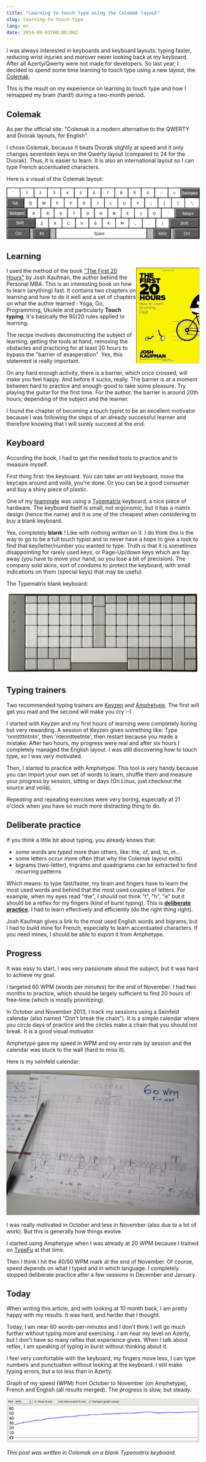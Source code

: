 ```yaml
---
title: "Learning to touch type using the Colemak layout"
slug: learning-to-touch-type
lang: en
date: 2014-09-03T00:00:00Z
---
```


I was always interested in keyboards and keyboard layouts: typing faster, reducing wrist injuries and morover never looking back at my keyboard. After all Azerty/Qwerty were not made for developers. So last year, I decided to spend some time learning to touch type using a new layout, the [Colemak](http://colemak.com/).

This is the result on my experience on learning to touch type and how I remapped my brain (hard!) during a two-month period.

## Colemak

As per the official site: "Colemak is a modern alternative to the QWERTY and Dvorak layouts, for English".

I chose Colemak, because it beats Dvorak slightly at speed and it only changes seventeen keys on the Qwerty layout (compared to 24 for the Dvorak). Thus, it is easier to learn. It is also an international layout so I can type French accentuated characters.

Here is a visual of the Colemak layout:

![Colemak layout](/assets/images/posts/colemak_layout.png)

## Learning

<img src="/assets/images/posts/colemak_first20thhours_book.jpg" title="Book cover the First 20th hours" style="float:right">

I used the method of the book ["The First 20 Hours"](http://first20hours.com/) by Josh Kaufman, the author behind the Personal MBA. This is an interesting book on how to learn (anything) fast. It contains two chapters on learning and how to do it well and a set of chapters on what the author learned : Yoga, Go, Programming, Ukulele and particularly **Touch typing**. It's basically the 80/20 rules applied to learning.

The recipe involves deconstructing the subject of learning, getting the tools at hand, removing the obstacles and practicing for at least 20 hours to bypass the "barrier of exasperation". Yes, this statement is really important.

On any hard enough activity, there is a barrier, which once crossed, will make you feel happy. And before it sucks, really. The barrier is at a moment between hard to practice and enough-good to take some pleasure. Try playing the guitar for the first time. For the author, the barrier is around 20th hours; depending of the subject and the learner.

I found the chapter of becoming a touch typist to be an excellent motivator because I was following the steps of an already successful learner and therefore knowing that I will surely succeed at the end.

## Keyboard

According the book, I had to get the needed tools to practice and to measure myself.

First thing first: the keyboard. You can take an old keyboard, move the keycaps around and voilà, you're done. Or you can be a good consumer and buy a shiny piece of plastic.

One of my [teammate](https://twitter.com/BitardMichael) was using a [Typematrix](http://www.typematrix.com/) keyboard, a nice piece of hardware. The keyboard itself is small, not ergonomic, but it has a matrix design (hence the name) and it is one of the cheapest when considering to buy a blank keyboard.

Yes, completely **blank** ! Like with nothing written on it. I do think this is the way to go to be a full touch typist and to never have a hope to give a look to find that key/letter/number you wanted to type. Truth is that it is sometimes disappointing for rarely used keys, or Page-Up/down keys which are fay away (you have to move your hand, so you lose a bit of precision). The company sold skins, sort of condoms to protect the keyboard, with small indications on them (special keys) that may be useful.

The Typematrix blank keyboard:

![Typematrix Blank](/assets/images/posts/colemak_typematrix_blank.png)

## Typing trainers

Two recommended typing trainers are [Keyzen](https://first20hours.github.io/keyzen-colemak/) and [Amphetype](https://code.google.com/p/amphetype/). The first will get you mad and the second will make you cry :-) .

I started with Keyzen and my first hours of learning were completely boring but very rewarding. A session of Keyzen gives something like: Type 'nnnttttntntn', then 'ntenntteetnte', then restart because you made a mistake. After two hours, my progress were real and after six hours I completely managed the English layout. I was still discovering how to touch type, so I was very motivated.

Then, I started to practice with Amphetype. This tool is very handy because you can import your own set of words to learn, shuffle them and measure your progress by session, sitting or days (On Linux, just checkout the source and voilà).

Repeating and repeating exercises were very boring, especially at 21 o'clock when you have so much more distracting thing to do.

## Deliberate practice

If you think a little bit about typing, you already knows that:

- some words are typed more than others, like: the, of, and, to, in...
- some letters occur more often (that why the Colemak layout exits)
- bigrams (two-letter), trigrams and quadrigrams can be extracted to find recurring patterns

Which means: to type fast/faster, my brain and fingers have to learn the most used words and behind that the most used couples of letters.
For example, when my eyes read "the", I should not think "t", "h", "e" but it should be a reflex for my fingers (kind of burst typing).
This is [**deliberate practice**](https://en.wikipedia.org/wiki/Practice_%28learning_method%29#Deliberate_practice). I had to learn effectively and efficiently (do the right thing right).

Josh Kaufman gives a link to the most used English words and bigrams, but I had to build mine for French, especially to learn accentuated characters.
If you need mines, I should be able to export it from Amphetype.

## Progress

It was easy to start, I was very passionate about the subject, but it was hard to achieve my goal.

I targeted 60 WPM (words per minutes) for the end of November. I had two months to practice, which should be largely sufficient to find 20 hours of free-time (which is mostly prioritizing).

In October and November 2013, I track my sessions using a Seinfeld calendar (also named "Don't break the chain"). It is a simple calendar where you circle days of practice and the circles make a chain that you should not break. It is a good visual motivator.

Amphetype gave my speed in WPM and my error rate by session and the calendar was stuck to the wall (hard to miss it).

Here is my seinfeld calendar:

![Seinfeld calendar](/assets/images/posts/colemak_seinfeld_calendar.jpg)

I was really motivated in October and less in November (also due to a lot of work). But this is generally how things evolve.

I started using Amphetype when I was already at 20 WPM because I trained on [TypeFu](https://chrome.google.com/webstore/detail/type-fu/pofoighmmpljaikjiidkkfhldjndfdbk) at that time.

Then I think I hit the 40/50 WPM mark at the end of November. Of course, speed depends on what I typed and in which language.
I completely stopped deliberate practice after a few sessions in December and January.

## Today

When writing this article, and with looking at 10 month back, I am pretty happy with my results. It was hard, and harder that I thought.

Today, I am near 60 words-per-minutes and I don't think I will go much further without typing more and exercising. I am near my level on Azerty, but I don't have so many reflex that experience gives. When I talk about reflex, I am speaking of typing in burst without thinking about it.

I feel very comfortable with the keyboard, my fingers move less, I can type numbers and punctuation without looking at the keyboard.
I still make typing errors, but a lot less than in Azerty.

Graph of my speed (WPM) from October to November (on Amphetype), French and English (all results merged). The progress is slow, but steady:

![Speed result](/assets/images/posts/colemak_amphetype_progress.png)

_This post was written in Colemak on a blank Typematrix keyboard._
